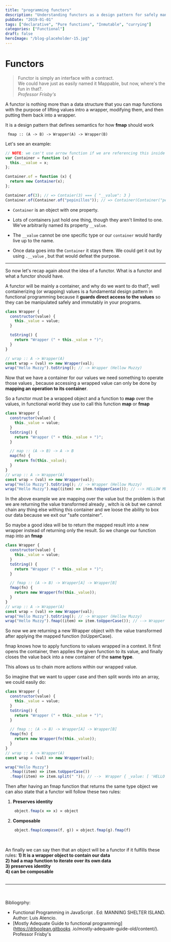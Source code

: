 ```yaml
---
title: "programming functors"
description: "Understanding functors as a design pattern for safely manipulating wrapped values in functional programming"
pubDate: "2019-01-01"
tags: ["declarative", "Pure functions", "Inmutable", "currying"]
categories: ["Functional"]
draft: false
heroImage: "/blog-placeholder-15.jpg"
---
```


# Functors

<blockquote>
Functor is simply an interface with a contract.
<br>We could have just as easily named it Mappable, but now, where's the fun in that?.
<br><i>Professor Frisby's</i>
</blockquote>

A functor is nothing more than a data structure that you can map functions with the purpose of
lifting values intro a wrapper, modifying them, and then putting them back into a wrapper.

It is a design pattern that defines semantics for how **fmap** should work

` fmap :: (A -> B) -> Wrapper(A) -> Wrapper(B)`

Let's see an example:

```javascript
// NOTE: we can't use arrow function if we are referencing this inside the function (no "new" for arrow functions)
var Container = function (x) {
  this.__value = x;
};

Container.of = function (x) {
  return new Container(x);
};

Container.of(3); // => Contaier(3) === { "__value": 3 }
Container.of(Container.of("pepinillos")); // => Container(Container("pepinillos")) === { "__value": { "__value": "pepinillos" } }
```

- `Container` is an object with one property.

- Lots of containers just hold one thing, though they aren't limited to one.
  We've arbitrarily named its property `__value`.

- The `__value` cannot be one specific type or our `container` would hardly live up to the name.

- Once data goes into the `Container` it stays there. We could get it out by using `.__value` , but that would defeat the purpose.

---

So now let's recap again about the idea of a functor. What is a functor and what a functor should have.

A functor will be mainly a container, and why do we want to do that?, well containerizing (or wrapping) values is a fundamental design pattern in functional programming
because it **guards direct access to the values** so they can be manipulated safely and immutably in your programs.

```javascript
class Wrapper {
  constructor(value) {
    this._value = value;
  }

  toString() {
    return "Wrapper (" + this._value + ")";
  }
}

// wrap :: A -> Wrapper(A)
const wrap = (val) => new Wrapper(val);
wrap("Hello Muzzy").toString(); // -> Wrapper (Hellow Muzzy)
```

Now that we have a container for our values we need something to operate those values , because accessing a wrapped value can only be done by **mapping an operation to its container**.

So a functor must be a wrapped object and a function to **map** over the values, in functional world they use to call this function **map** or **fmap**

```javascript
class Wrapper {
  constructor(value) {
    this._value = value;
  }
  toString() {
    return "Wrapper (" + this._value + ")";
  }

  // map :: (A -> B) -> A -> B
  map(fn) {
    return fn(this._value);
  }
}
// wrap :: A -> Wrapper(A)
const wrap = (val) => new Wrapper(val);
wrap("Hello Muzzy").toString(); // -> Wrapper (Hellow Muzzy)
wrap("Hello Muzzy").map((item) => item.toUpperCase()); // --> HELLOW MUZZY
```

In the above example we are mapping over the value but the problem is that we are returning the value transformed already , witch is ok but we cannot chain any thing else withing this container
and we loose the ability to box our data because we exit our "safe container".

So maybe a good idea will be to return the mapped result into a new wrapper instead of returning only the result. So we change our function map into an **fmap**

```javascript
class Wrapper {
  constructor(value) {
    this._value = value;
  }
  toString() {
    return "Wrapper (" + this._value + ")";
  }

  // fmap :: (A -> B) -> Wrapper[A] -> Wrapper[B]
  fmap(fn) {
    return new Wrapper(fn(this._value));
  }
}
// wrap :: A -> Wrapper(A)
const wrap = (val) => new Wrapper(val);
wrap("Hello Muzzy").toString(); // -> Wrapper (Hellow Muzzy)
wrap("Hello Muzzy").fmap((item) => item.toUpperCase()); // --> Wrapper { _value: 'HELLO MUZZY' }
```

So now we are returning a new Wrapper object with the value transformed after applying the mapped function (toUpperCase).

fmap knows how to apply functions to values wrapped in a context. It first opens the container,
then applies the given function to its value, and finally closes the value back into a new container of the **same type**.

This allows us to chain more actions within our wrapped value.

So imagine that we want to upper case and then split words into an array, we could easily do:

```javascript
class Wrapper {
  constructor(value) {
    this._value = value;
  }
  toString() {
    return "Wrapper (" + this._value + ")";
  }

  // fmap :: (A -> B) -> Wrapper[A] -> Wrapper[B]
  fmap(fn) {
    return new Wrapper(fn(this._value));
  }
}
// wrap :: A -> Wrapper(A)
const wrap = (val) => new Wrapper(val);

wrap("Hello Muzzy")
  .fmap((item) => item.toUpperCase())
  .fmap((item) => item.split(" ")); // -->  Wrapper { _value: [ 'HELLO', 'MUZZY' ] }
```

Then after having an fmap function that returns the same type object we can also state that a functor will follow these two rules:

1. **Preserves identity**

```javascript
    object.fmap(x => x) ≍ object
```

2. **Composable**

```javascript
    object.fmap(compose(f, g)) ≍ object.fmap(g).fmap(f)
```

<br>

An finally we can say then that an object will be a functor if it fulfills these rules:
**1) It is a wrapper object to contain our data**<br>
**2) had a map function to iterate over its own data**<br>
**3) preserves identity**<br>
**4) can be composable**<br><br>

<hr>

<br><br>
Bibliogrphy:<br>

- Functional Programming in JavaScript . Ed: MANNING SHELTER ISLAND. Author: Luis Atencio.<br>
- [Mostly Adequate Guide to functional programming](https://drboolean.gitbooks
  .io/mostly-adequate-guide-old/content/).
  Professor Frisby's<br>
